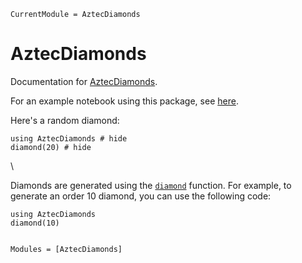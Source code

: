 ```@meta
CurrentModule = AztecDiamonds
```

# AztecDiamonds

Documentation for [AztecDiamonds](https://github.com/JuliaLabs/AztecDiamonds.jl).

For an example notebook using this package, see [here](https://julia.mit.edu/AztecDiamonds.jl/examples/stable/notebook.html).

Here's a random diamond:

```@example
using AztecDiamonds # hide
diamond(20) # hide
```

\

Diamonds are generated using the [`diamond`](@ref) function. For example, to generate an order 10 diamond, you can use the following code:

```@repl a
using AztecDiamonds
diamond(10)
```

```@index
```

```@autodocs
Modules = [AztecDiamonds]
```

